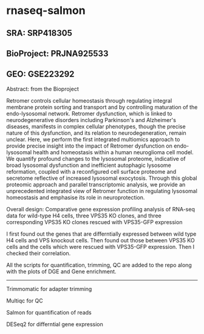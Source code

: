 # rnaseq-salmon


SRA: SRP418305
--
BioProject: PRJNA925533
--
GEO: GSE223292
--

Abstract: from the Bioproject

Retromer controls cellular homeostasis through regulating integral membrane protein sorting and transport and by 
controlling maturation of the endo-lysosomal network. Retromer dysfunction, which is linked to neurodegenerative 
disorders including Parkinson's and Alzheimer's diseases, manifests in complex cellular phenotypes, though the 
precise nature of this dysfunction, and its relation to neurodegeneration, remain unclear.
Here, we perform the first integrated multiomics approach to provide precise insight into the impact of 
Retromer dysfunction on endo-lysosomal health and homeostasis within a human neuroglioma cell model. 
We quantify profound changes to the lysosomal proteome, indicative of broad lysosomal dysfunction and inefficient 
autophagic lysosome reformation, coupled with a reconfigured cell surface proteome and secretome reflective of 
increased lysosomal exocytosis. Through this global proteomic approach and parallel transcriptomic analysis, 
we provide an unprecedented integrated view of Retromer function in regulating lysosomal homeostasis and
emphasise its role in neuroprotection.

Overall design: Comparative gene expression profiling analysis of RNA-seq data for wild-type H4 cells, 
three VPS35 KO clones, and three corresponding VPS35 KO clones rescued with VPS35-GFP expression

I first found out the genes that are differntially expressed between wild type H4 cells and VPS knockout cells.
Then found out those between VPS35 KO cells and the cells which were rescued with VPS35-GFP expression.
Then I checked their correlation. 

All the scripts for quantification, trimming, QC are added to the repo along with the plots of DGE and Gene enrichment.

-----------------------------------------------------------------------------------------------------------------------
Trimmomatic for adapter trimming

Multiqc for QC 

Salmon for  quantification of reads

DESeq2 for differntial gene expression
